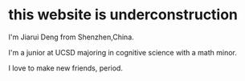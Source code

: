 # this website is underconstruction

I'm Jiarui Deng from Shenzhen,China.

I'm a junior at UCSD majoring in cognitive science with a math minor. 

I love to make new friends, period.
